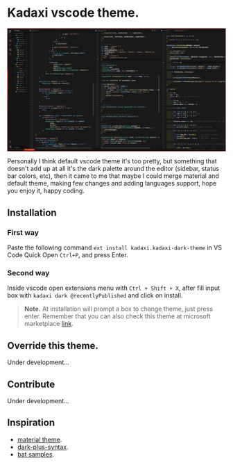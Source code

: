 # Kadaxi vscode theme.
<img src="src/img/banner.png" style="display: block; margin: 0 auto"/>

Personally I think default vscode theme it's too pretty, but something that doesn't add up at all it's the dark palette around the editor (sidebar, status bar colors, etc), then it came to me that maybe I could merge material and default theme, making few changes and adding languages support, hope you enjoy it, happy coding.

## Installation
### First way
Paste the following command `ext install kadaxi.kadaxi-dark-theme` in VS Code Quick Open `Ctrl+P`, and press Enter.
### Second way
Inside vscode open extensions menu with `Ctrl + Shift + X`, after fill input box with `kadaxi dark @recentlyPublished` and click on install.

> **Note.** At installation will prompt a box to change theme, just press enter. Remember that you can also check this theme at microsoft marketplace [link](https://marketplace.visualstudio.com/items?itemName=kadaxi.kadaxi-dark-theme).

## Override this theme.
Under development...

## Contribute
Under development...

## Inspiration
- [material theme](https://github.com/material-theme/vsc-material-theme.git).
- [dark-plus-syntax](https://github.com/tcd/dark-plus-syntax.git).
- [bat samples](https://github.com/sharkdp/bat/issues/1213).
